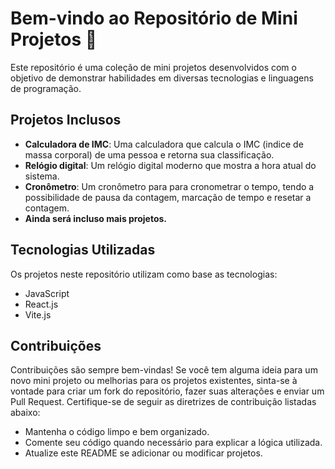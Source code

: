 # Bem-vindo ao Repositório de Mini Projetos 📂

Este repositório é uma coleção de mini projetos desenvolvidos com o objetivo de demonstrar habilidades em diversas tecnologias e linguagens de programação.
## Projetos Inclusos

- **Calculadora de IMC**: Uma calculadora que calcula o IMC (indice de massa corporal) de uma pessoa e retorna sua classificação.
- **Relógio digital**: Um relógio digital moderno que mostra a hora atual do sistema.
- **Cronômetro**: Um cronômetro para para cronometrar o tempo, tendo a possibilidade de pausa da contagem, marcação de tempo e resetar a contagem. 
- **Ainda será incluso mais projetos.**

## Tecnologias Utilizadas

Os projetos neste repositório utilizam como base as tecnologias:

- JavaScript
- React.js
- Vite.js

## Contribuições

Contribuições são sempre bem-vindas! Se você tem alguma ideia para um novo mini projeto ou melhorias para os projetos existentes, sinta-se à vontade para criar um fork do repositório, fazer suas alterações e enviar um Pull Request. Certifique-se de seguir as diretrizes de contribuição listadas abaixo:

- Mantenha o código limpo e bem organizado.
- Comente seu código quando necessário para explicar a lógica utilizada.
- Atualize este README se adicionar ou modificar projetos.
